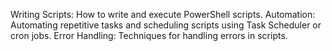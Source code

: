 Writing Scripts: How to write and execute PowerShell scripts.
Automation: Automating repetitive tasks and scheduling scripts using Task Scheduler or cron jobs.
Error Handling: Techniques for handling errors in scripts.